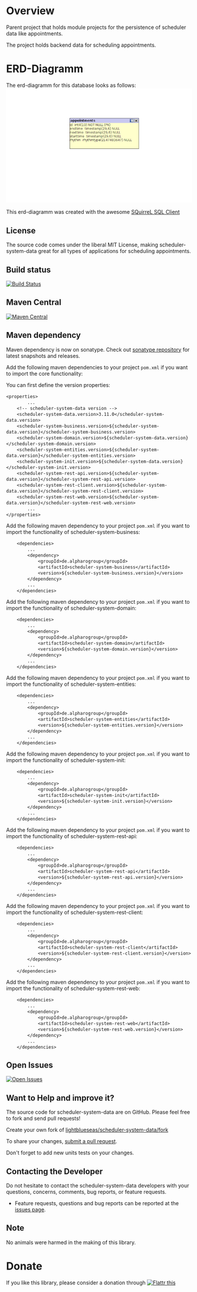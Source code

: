 # Overview

Parent project that holds module projects for the persistence of scheduler data like appointments.

The project holds backend data for scheduling appointments.

# ERD-Diagramm

The erd-diagramm for this database looks as follows: ![erd-diagramm](https://github.com/lightblueseas/scheduler-system-data/blob/develop/scheduler-system-init/src/main/resources/erd/erd-diagramm-scheduler.png)

This erd-diagramm was created with the awesome [SQuirreL SQL Client](http://squirrel-sql.sourceforge.net/)

## License

The source code comes under the liberal MIT License, making scheduler-system-data great for all types of applications for scheduling appointments.

## Build status
[![Build Status](https://travis-ci.org/lightblueseas/scheduler-system-data.svg?branch=master)](https://travis-ci.org/lightblueseas/scheduler-system-data)

## Maven Central

[![Maven Central](https://maven-badges.herokuapp.com/maven-central/de.alpharogroup/scheduler-system-data/badge.svg)](https://maven-badges.herokuapp.com/maven-central/de.alpharogroup/scheduler-system-data)

## Maven dependency

Maven dependency is now on sonatype.
Check out [sonatype repository](https://oss.sonatype.org/index.html#nexus-search;gav~de.alpharogroup~scheduler-system-data~~~) for latest snapshots and releases.

Add the following maven dependencies to your project `pom.xml` if you want to import the core functionality:

You can first define the version properties:

	<properties>
			...
		<!-- scheduler-system-data version -->
		<scheduler-system-data.version>3.11.0</scheduler-system-data.version>
		<scheduler-system-business.version>${scheduler-system-data.version}</scheduler-system-business.version>
		<scheduler-system-domain.version>${scheduler-system-data.version}</scheduler-system-domain.version>
		<scheduler-system-entities.version>${scheduler-system-data.version}</scheduler-system-entities.version>
		<scheduler-system-init.version>${scheduler-system-data.version}</scheduler-system-init.version>
		<scheduler-system-rest-api.version>${scheduler-system-data.version}</scheduler-system-rest-api.version>
		<scheduler-system-rest-client.version>${scheduler-system-data.version}</scheduler-system-rest-client.version>
		<scheduler-system-rest-web.version>${scheduler-system-data.version}</scheduler-system-rest-web.version>
			...
	</properties>

Add the following maven dependency to your project `pom.xml` if you want to import the functionality of scheduler-system-business:

		<dependencies>
			...
			<dependency>
				<groupId>de.alpharogroup</groupId>
				<artifactId>scheduler-system-business</artifactId>
				<version>${scheduler-system-business.version}</version>
			</dependency>
			...
		</dependencies>

Add the following maven dependency to your project `pom.xml` if you want to import the functionality of scheduler-system-domain:

		<dependencies>
			...
			<dependency>
				<groupId>de.alpharogroup</groupId>
				<artifactId>scheduler-system-domain</artifactId>
				<version>${scheduler-system-domain.version}</version>
			</dependency>
			...
		</dependencies>

Add the following maven dependency to your project `pom.xml` if you want to import the functionality of scheduler-system-entities:

		<dependencies>
			...
			<dependency>
				<groupId>de.alpharogroup</groupId>
				<artifactId>scheduler-system-entities</artifactId>
				<version>${scheduler-system-entities.version}</version>
			</dependency>
			...
		</dependencies>

Add the following maven dependency to your project `pom.xml` if you want to import the functionality of scheduler-system-init:

		<dependencies>
			...
			<dependency>
				<groupId>de.alpharogroup</groupId>
				<artifactId>scheduler-system-init</artifactId>
				<version>${scheduler-system-init.version}</version>
			</dependency>
			...
		</dependencies>

Add the following maven dependency to your project `pom.xml` if you want to import the functionality of scheduler-system-rest-api:

		<dependencies>
			...
			<dependency>
				<groupId>de.alpharogroup</groupId>
				<artifactId>scheduler-system-rest-api</artifactId>
				<version>${scheduler-system-rest-api.version}</version>
			</dependency>
			...
		</dependencies>

Add the following maven dependency to your project `pom.xml` if you want to import the functionality of scheduler-system-rest-client:

		<dependencies>
			...
			<dependency>
				<groupId>de.alpharogroup</groupId>
				<artifactId>scheduler-system-rest-client</artifactId>
				<version>${scheduler-system-rest-client.version}</version>
			</dependency>
			...
		</dependencies>

Add the following maven dependency to your project `pom.xml` if you want to import the functionality of scheduler-system-rest-web:

		<dependencies>
			...
			<dependency>
				<groupId>de.alpharogroup</groupId>
				<artifactId>scheduler-system-rest-web</artifactId>
				<version>${scheduler-system-rest-web.version}</version>
			</dependency>
			...
		</dependencies>
		 
## Open Issues
[![Open Issues](https://img.shields.io/github/issues/astrapi69/scheduler-system-data.svg?style=flat)](https://github.com/astrapi69/scheduler-system-data/issues) 
		
## Want to Help and improve it? ###

The source code for scheduler-system-data are on GitHub. Please feel free to fork and send pull requests!

Create your own fork of [lightblueseas/scheduler-system-data/fork](https://github.com/lightblueseas/scheduler-system-data/fork)

To share your changes, [submit a pull request](https://github.com/lightblueseas/scheduler-system-data/pull/new/master).

Don't forget to add new units tests on your changes.

## Contacting the Developer

Do not hesitate to contact the scheduler-system-data developers with your questions, concerns, comments, bug reports, or feature requests.
- Feature requests, questions and bug reports can be reported at the [issues page](https://github.com/lightblueseas/scheduler-system-data/issues).

## Note

No animals were harmed in the making of this library.

# Donate

If you like this library, please consider a donation through 
<a href="https://flattr.com/submit/auto?fid=r7vp62&url=https%3A%2F%2Fgithub.com%2Flightblueseas%2Fscheduler-system-data" target="_blank">
<img src="http://button.flattr.com/flattr-badge-large.png" alt="Flattr this" title="Flattr this" border="0">
</a>
